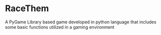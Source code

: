 # RaceThem
A PyGame Library based game developed in python language that includes some basic functions utilized in a gaming environment
